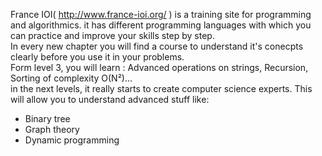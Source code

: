 France IOI( http://www.france-ioi.org/ ) is a training site for programming and algorithmics. it has different programming languages with which you can practice and improve your skills step by step. <br/>
In every new chapter you will find a course to understand it's conecpts clearly before you use it in your problems. <br/>
Form level 3, you will learn  : Advanced operations on strings, Recursion, Sorting of complexity O(N²)...  <br/>
in the next levels, it really starts to create computer science experts. This will allow you to understand advanced stuff like: <br/>
* Binary tree <br/>
* Graph theory <br/>
* Dynamic programming <br/>

